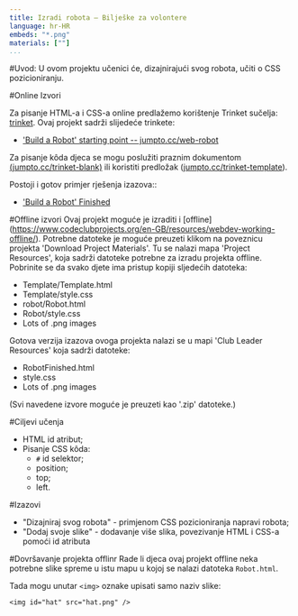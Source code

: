 ```yaml
---
title: Izradi robota — Bilješke za volontere
language: hr-HR
embeds: "*.png"
materials: [""]
...
```


#Uvod:
U ovom projektu učenici će, dizajnirajući svog robota, učiti o CSS pozicioniranju.

#Online Izvori

Za pisanje HTML-a i CSS-a online predlažemo korištenje Trinket sučelja: [trinket](https://trinket.io/). Ovaj projekt sadrži slijedeće trinkete:

+ ['Build a Robot' starting point -- jumpto.cc/web-robot](http://jumpto.cc/web-robot)

Za pisanje kôda djeca se mogu poslužiti praznim dokumentom [(jumpto.cc/trinket-blank)](http://jumpto.cc/trinket-blank) ili  koristiti predložak ([jumpto.cc/trinket-template](http://jumpto.cc/trinket-template)).

Postoji i gotov primjer rješenja izazova::

+ ['Build a Robot' Finished](https://trinket.io/html/00736c0e18)

#Offline izvori
Ovaj projekt moguće je izraditi i [offline] (https://www.codeclubprojects.org/en-GB/resources/webdev-working-offline/). Potrebne datoteke je moguće preuzeti klikom na poveznicu projekta 'Download Project Materials'. Tu se nalazi mapa 'Project Resources', koja sadrži datoteke potrebne za izradu projekta offline.
Pobrinite se da svako djete ima pristup kopiji sljedećih datoteka:

+ Template/Template.html
+ Template/style.css
+ robot/Robot.html
+ Robot/style.css
+ Lots of .png images

Gotova verzija izazova ovoga projekta nalazi se u mapi 'Club Leader Resources' koja sadrži datoteke:

+ RobotFinished.html
+ style.css
+ Lots of .png images

(Svi navedene izvore moguće je preuzeti kao '.zip' datoteke.)

#Ciljevi učenja
+ HTML id atribut;
+ Pisanje CSS kôda:
	+ `#` id selektor;
	+ position;
	+ top;
	+ left.

#Izazovi
+ "Dizajniraj svog robota" - primjenom CSS pozicioniranja napravi robota;
+ "Dodaj svoje slike" - dodavanje više slika, povezivanje HTML i CSS-a pomoći id atributa

#Dovršavanje projekta offlinr
Rade li djeca ovaj projekt offline neka potrebne slike spreme u istu mapu u kojoj se nalazi datoteka  `Robot.html`.

Tada mogu unutar `<img>` oznake upisati samo naziv slike:

```
<img id="hat" src="hat.png" />
```